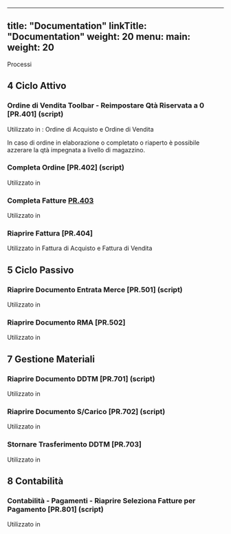
---
title: "Documentation"
linkTitle: "Documentation"
weight: 20
menu:
  main:
    weight: 20
---

Processi

## 4 Ciclo Attivo
### Ordine di Vendita Toolbar  - Reimpostare Qtà Riservata a 0 [PR.401]  (script)
 Utilizzato in : Ordine di Acquisto e Ordine di Vendita

In caso di ordine in elaborazione o completato o riaperto è possibile azzerare la qtà impegnata a livello di magazzino.
### Completa Ordine  [PR.402] (script)
 Utilizzato in

### Completa Fatture [PR.403](script)
  Utilizzato in
  
### Riaprire Fattura [PR.404]
  Utilizzato in Fattura di Acquisto e Fattura di Vendita
  
## 5 Ciclo Passivo
### Riaprire Documento Entrata Merce [PR.501] (script)
  Utilizzato in
### Riaprire Documento RMA  [PR.502] 
  Utilizzato in
## 7 Gestione Materiali
### Riaprire Documento DDTM [PR.701] (script)
  Utilizzato in
### Riaprire Documento S/Carico  [PR.702]  (script)
  Utilizzato in
### Stornare Trasferimento DDTM [PR.703]
  Utilizzato in
  
## 8 Contabilità

### Contabilità - Pagamenti - Riaprire Seleziona Fatture per Pagamento [PR.801] (script)
 Utilizzato in








